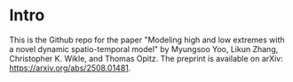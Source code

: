 # Intro
This is the Github repo for the paper "Modeling high and low extremes with a novel dynamic spatio-temporal model" by Myungsoo Yoo, Likun Zhang, Christopher K. Wikle, and Thomas Opitz. The preprint is available on arXiv: https://arxiv.org/abs/2508.01481.
